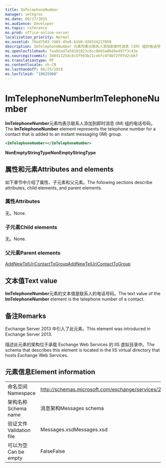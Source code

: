 ```yaml
---
title: ImTelephoneNumber
manager: sethgros
ms.date: 09/17/2015
ms.audience: Developer
ms.topic: reference
ms.prod: office-online-server
localization_priority: Normal
ms.assetid: 78ed7503-7d65-45e8-b1b0-d26534217058
description: ImTelephoneNumber 元素均表示联系人添加到即时消息 (IM) 组的电话号码。
ms.openlocfilehash: faa92ad7a59181823cdcc0b93a0bd4e497f3c43e
ms.sourcegitcommit: 34041125dc8c5f993b21cebfc4f8b72f0fd2cb6f
ms.translationtype: MT
ms.contentlocale: zh-CN
ms.lasthandoff: 06/25/2018
ms.locfileid: "19825900"
---
```

# <a name="imtelephonenumber"></a><span data-ttu-id="14607-103">ImTelephoneNumber</span><span class="sxs-lookup"><span data-stu-id="14607-103">ImTelephoneNumber</span></span>

<span data-ttu-id="14607-104">**ImTelephoneNumber**元素均表示联系人添加到即时消息 (IM) 组的电话号码。</span><span class="sxs-lookup"><span data-stu-id="14607-104">The **ImTelephoneNumber** element represents the telephone number for a contact that is added to an instant messaging (IM) group.</span></span> 
  
```XML
<ImTelephoneNumber></ImTelephoneNumber>
```

 <span data-ttu-id="14607-105">**NonEmptyStringType**</span><span class="sxs-lookup"><span data-stu-id="14607-105">**NonEmptyStringType**</span></span>
## <a name="attributes-and-elements"></a><span data-ttu-id="14607-106">属性和元素</span><span class="sxs-lookup"><span data-stu-id="14607-106">Attributes and elements</span></span>

<span data-ttu-id="14607-107">如下章节中介绍了属性、子元素和父元素。</span><span class="sxs-lookup"><span data-stu-id="14607-107">The following sections describe attributes, child elements, and parent elements.</span></span>
  
### <a name="attributes"></a><span data-ttu-id="14607-108">属性</span><span class="sxs-lookup"><span data-stu-id="14607-108">Attributes</span></span>

<span data-ttu-id="14607-109">无。</span><span class="sxs-lookup"><span data-stu-id="14607-109">None.</span></span>
  
### <a name="child-elements"></a><span data-ttu-id="14607-110">子元素</span><span class="sxs-lookup"><span data-stu-id="14607-110">Child elements</span></span>

<span data-ttu-id="14607-111">无。</span><span class="sxs-lookup"><span data-stu-id="14607-111">None.</span></span>
  
### <a name="parent-elements"></a><span data-ttu-id="14607-112">父元素</span><span class="sxs-lookup"><span data-stu-id="14607-112">Parent elements</span></span>

[<span data-ttu-id="14607-113">AddNewTelUriContactToGroup</span><span class="sxs-lookup"><span data-stu-id="14607-113">AddNewTelUriContactToGroup</span></span>](addnewteluricontacttogroup.md)
  
## <a name="text-value"></a><span data-ttu-id="14607-114">文本值</span><span class="sxs-lookup"><span data-stu-id="14607-114">Text value</span></span>

<span data-ttu-id="14607-115">**ImTelephoneNumber**元素的文本值是联系人的电话号码。</span><span class="sxs-lookup"><span data-stu-id="14607-115">The text value of the **ImTelephoneNumber** element is the telephone number of a contact.</span></span> 
  
## <a name="remarks"></a><span data-ttu-id="14607-116">备注</span><span class="sxs-lookup"><span data-stu-id="14607-116">Remarks</span></span>

<span data-ttu-id="14607-117">Exchange Server 2013 中引入了此元素。</span><span class="sxs-lookup"><span data-stu-id="14607-117">This element was introduced in Exchange Server 2013.</span></span>
  
<span data-ttu-id="14607-118">描述此元素的架构位于承载 Exchange Web Services 的 IIS 虚拟目录中。</span><span class="sxs-lookup"><span data-stu-id="14607-118">The schema that describes this element is located in the IIS virtual directory that hosts Exchange Web Services.</span></span>
  
## <a name="element-information"></a><span data-ttu-id="14607-119">元素信息</span><span class="sxs-lookup"><span data-stu-id="14607-119">Element information</span></span>

|||
|:-----|:-----|
|<span data-ttu-id="14607-120">命名空间</span><span class="sxs-lookup"><span data-stu-id="14607-120">Namespace</span></span>  <br/> |http://schemas.microsoft.com/exchange/services/2006/messages  <br/> |
|<span data-ttu-id="14607-121">架构名称</span><span class="sxs-lookup"><span data-stu-id="14607-121">Schema name</span></span>  <br/> |<span data-ttu-id="14607-122">消息架构</span><span class="sxs-lookup"><span data-stu-id="14607-122">Messages schema</span></span>  <br/> |
|<span data-ttu-id="14607-123">验证文件</span><span class="sxs-lookup"><span data-stu-id="14607-123">Validation file</span></span>  <br/> |<span data-ttu-id="14607-124">Messages.xsd</span><span class="sxs-lookup"><span data-stu-id="14607-124">Messages.xsd</span></span>  <br/> |
|<span data-ttu-id="14607-125">可以为空</span><span class="sxs-lookup"><span data-stu-id="14607-125">Can be empty</span></span>  <br/> |<span data-ttu-id="14607-126">False</span><span class="sxs-lookup"><span data-stu-id="14607-126">False</span></span>  <br/> |
   


